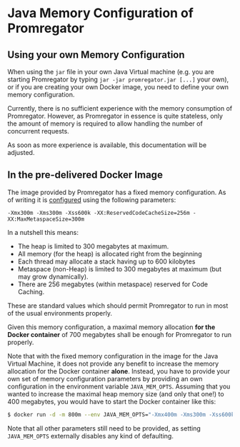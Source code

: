 # Java Memory Configuration of Promregator

## Using your own Memory Configuration

When using the `jar` file in your own Java Virtual machine (e.g. you are starting Promregator by typing `jar -jar promregator.jar [...]` your own), or if you are creating your own Docker image, you need to define your own memory configuration.

Currently, there is no sufficient experience with the memory consumption of Promregator. However, as Promregator in essence is quite stateless, only the amount of memory is required to allow handling the number of concurrent requests.

As soon as more experience is available, this documentation will be adjusted.

## In the pre-delivered Docker Image

The image provided by Promregator has a fixed memory configuration. As of writing it is [configured](https://github.com/promregator/promregator/blob/e615d8e567f97277f1b3996cfaed6c504c05caab/docker/data/promregator.sh#L6) using the following parameters:

```
-Xmx300m -Xms300m -Xss600k -XX:ReservedCodeCacheSize=256m -XX:MaxMetaspaceSize=300m
```

In a nutshell this means:
* The heap is limited to 300 megabytes at maximum.
* All memory (for the heap) is allocated right from the beginning
* Each thread may allocate a stack having up to 600 kilobytes
* Metaspace (non-Heap) is limited to 300 megabytes at maximum (but may grow dynamically).
* There are 256 megabytes (within metaspace) reserved for Code Caching.

These are standard values which should permit Promregator to run in most of the usual environments properly.

Given this memory configuration, a maximal memory allocation **for the Docker container** of 700 megabytes shall be enough for Promregator to run properly.

Note that with the fixed memory configuration in the image for the Java Virtual Machine, it does not provide any benefit to increase the memory allocation for the Docker container **alone**. Instead, you have to provide your own set of memory configuration parameters by providing an own configuration in the environment variable `JAVA_MEM_OPTS`. Assuming that you wanted to increase the maximal heap memory size (and only that one!) to 400 megabytes, you would have to start the Docker container like this:

```bash
$ docker run -d -m 800m --env JAVA_MEM_OPTS="-Xmx400m -Xms300m -Xss600k -XX:ReservedCodeCacheSize=256m -XX:MaxMetaspaceSize=300m" promregator/promregator:0.x.y [...]
```

Note that all other parameters still need to be provided, as setting `JAVA_MEM_OPTS` externally disables any kind of defaulting.
